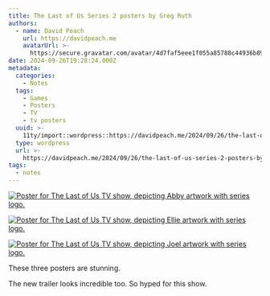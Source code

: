 ```yaml
---
title: The Last of Us Series 2 posters by Greg Ruth
authors:
  - name: David Peach
    url: https://davidpeach.me
    avatarUrl: >-
      https://secure.gravatar.com/avatar/4d7faf5eee1f055a85788c44936b8995eaab6dfb004e7854ec747ccb272e91ee?s=96&d=mm&r=g
date: 2024-09-26T19:28:24.000Z
metadata:
  categories:
    - Notes
  tags:
    - Games
    - Posters
    - TV
    - tv posters
  uuid: >-
    11ty/import::wordpress::https://davidpeach.me/2024/09/26/the-last-of-us-series-2-posters-by-greg-ruth/
  type: wordpress
  url: >-
    https://davidpeach.me/2024/09/26/the-last-of-us-series-2-posters-by-greg-ruth/
tags:
  - notes
---
```

[![Poster for The Last of Us TV show, depicting Abby artwork with series logo.](/assets/20240926_185331793559180522946-mfrBKJH7Zhg1.jpg)](/assets/20240926_185331793559180522946-mfrBKJH7Zhg1.jpg)

[![Poster for The Last of Us TV show, depicting Ellie artwork with series logo.](/assets/20240926_185327716778041256262-CqTd6WmMFyRp.jpg)](/assets/20240926_185327716778041256262-CqTd6WmMFyRp.jpg)

[![Poster for The Last of Us TV show, depicting Joel artwork with series logo.](/assets/20240926_185322763288413121769-A4HhNVF7CqlX.jpg)](/assets/20240926_185322763288413121769-A4HhNVF7CqlX.jpg)

These three posters are stunning.

The new trailer looks incredible too. So hyped for this show.
